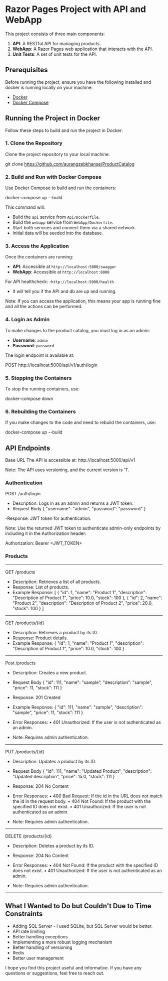 # Razor Pages Project with API and WebApp

This project consists of three main components:
1. **API**: A RESTful API for managing products.
2. **WebApp**: A Razor Pages web application that interacts with the API.
3. **Unit Tests**: A set of unit tests for the API.

## Prerequisites

Before running the project, ensure you have the following installed and docker is running locally on your machine:
- [Docker](https://www.docker.com/)
- [Docker Compose](https://docs.docker.com/compose/)

## Running the Project in Docker

Follow these steps to build and run the project in Docker:

### 1. Clone the Repository
Clone the project repository to your local machine:

git clone https://github.com/aurangzebkhanse/ProductCatalog

### 2. Build and Run with Docker Compose
Use Docker Compose to build and run the containers:

docker-compose up --build

This command will:
- Build the `api` service from `Api/Dockerfile`.
- Build the `webapp` service from `WebApp/Dockerfile`.
- Start both services and connect them via a shared network.
- Initial data will be seeded into the database.

### 3. Access the Application
Once the containers are running:
- **API**: Accessible at `http://localhost:5000/swagger`
- **WebApp**: Accessible at `http://localhost:8080`

For API healthcheck:
-`http://localhost:5000/health`
- It will tell you if the API and db are up and running.

Note: If you can access the application, this means your app is running fine and all the actions
can be performed.

### 4. Login as Admin
To make changes to the product catalog, you must log in as an admin:
- **Username**: `admin`
- **Password**: `password`

The login endpoint is available at:

POST http://localhost:5000/api/v1/auth/login

### 5. Stopping the Containers
To stop the running containers, use:

docker-compose down

### 6. Rebuilding the Containers
If you make changes to the code and need to rebuild the containers, use:

docker-compose up --build



## API Endpoints

Base URL
The API is accessible at:
http://localhost:5000/api/v1

Note: The API uses versioning, and the current version is '1'.


### Authentication

POST /auth/login
- Description: Logs in as an admin and returns a JWT token.
- Request Body
{
  "username": "admin",
  "password": "password"
}

-Response: JWT token for authentication.

Note: Use the returned JWT token to authenticate admin-only endpoints by including it in the Authorization header:

Authorization: Bearer <JWT_TOKEN>

### Products

****************************************************************************

GET /products

- Description: Retrieves a list of all products.
- Response: List of products.
- Example Response:
[
  {
	"id": 1,
	"name": "Product 1",
	"description": "Description of Product 1",
	"price": 10.0,
	"stock": 100
  },
  {
	"id": 2,
	"name": "Product 2",
	"description": "Description of Product 2",
	"price": 20.0,
    "stock": 100
  }
]

****************************************************************************

GET /products/{id}

- Description: Retrieves a product by its ID.
- Response: Product details.
- Example Response:
{
  "id": 1,
  "name": "Product 1",
  "description": "Description of Product 1",
  "price": 10.0,
  "stock": 100
}

****************************************************************************

Post /products

- Description: Creates a new product.
- Request Body
{
  "id": 111,
  "name": "sample",
  "description": "sample",
  "price": 11,
  "stock": 111
}
- Response: 201 Created
- Example Response:
{
  "id": 111,
  "name": "sample",
  "description": "sample",
  "price": 11,
  "stock": 111
}

- Error Responses:
•	401 Unauthorized: If the user is not authenticated as an admin.

- Note: Requires admin authentication.

****************************************************************************

PUT /products/{id}
- Description: Updates a product by its ID.
- Request Body
{
  "id": 111,
  "name": "Updated Product",
  "description": "Updated description",
  "price": 15.0,
  "stock": 111
}
- Response: 204 No Content

- Error Responses:
•	400 Bad Request: If the id in the URL does not match the id in the request body.
•	404 Not Found: If the product with the specified ID does not exist.
•	401 Unauthorized: If the user is not authenticated as an admin.

- Note: Requires admin authentication.

****************************************************************************

DELETE /products/{id}

- Description: Deletes a product by its ID.
- Response: 204 No Content

- Error Responses:
•	404 Not Found: If the product with the specified ID does not exist.
•	401 Unauthorized: If the user is not authenticated as an admin.

- Note: Requires admin authentication.

****************************************************************************



## What I Wanted to Do but Couldn't Due to Time Constraints

- Adding SQL Server - I used SQLite, but SQL Server would be better.
- API rate limiting
- Better handling exceptions
- Implementing a more robust logging mechanism
- Better handling of versioning
- Redis
- Better user management


I hope you find this project useful and informative. If you have any questions or suggestions, 
feel free to reach out.

